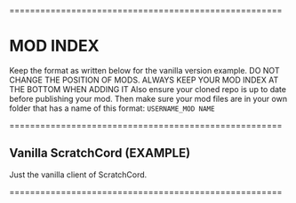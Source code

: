 =====================================================
# MOD INDEX
Keep the format as written below for the vanilla version example. DO NOT CHANGE THE POSITION OF MODS. ALWAYS KEEP YOUR MOD INDEX AT THE BOTTOM WHEN ADDING IT
Also ensure your cloned repo is up to date before publishing your mod. Then make sure your mod files are in your own folder that has a name of this format: `USERNAME_MOD NAME`


=====================================================
## Vanilla ScratchCord (EXAMPLE)
Just the vanilla client of ScratchCord.

=====================================================
